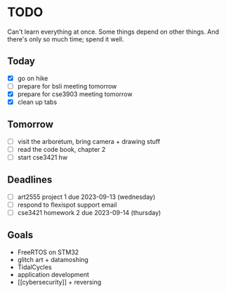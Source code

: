 # TODO

Can't learn everything at once. Some things depend on other things. And there's only so much time; spend it well.

## Today
- [x] go on hike
- [ ] prepare for bsli meeting tomorrow
- [x] prepare for cse3903 meeting tomorrow
- [x] clean up tabs

## Tomorrow
- [ ] visit the arboretum, bring camera + drawing stuff
- [ ] read the code book, chapter 2
- [ ] start cse3421 hw
## Deadlines

- [ ] art2555 project 1 due 2023-09-13 (wednesday)
- [ ] respond to flexispot support email
- [ ] cse3421 homework 2 due 2023-09-14 (thursday)
## Goals
- FreeRTOS on STM32
- glitch art + datamoshing
- TidalCycles
- application development
- [[cybersecurity]] + reversing
